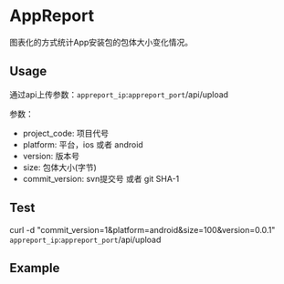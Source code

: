 # AppReport

图表化的方式统计App安装包的包体大小变化情况。

## Usage

通过api上传参数：`appreport_ip`:`appreport_port`/api/upload

参数：

*	project_code: 项目代号
*	platform: 平台，ios 或者 android
*	version: 版本号
*	size: 包体大小(字节)
*	commit_version: svn提交号 或者 git SHA-1

## Test

curl -d "commit_version=1&platform=android&size=100&version=0.0.1" `appreport_ip`:`appreport_port`/api/upload


## Example

